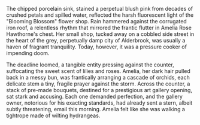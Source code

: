 The chipped porcelain sink, stained a perpetual blush pink from decades of crushed petals and spilled water, reflected the harsh fluorescent light of the "Blooming Blossom" flower shop.  Rain hammered against the corrugated iron roof, a relentless rhythm that mirrored the frantic flutter in Amelia Rose Hawthorne's chest.  Her small shop, tucked away on a cobbled side street in the heart of the grey, perpetually damp city of Alderbrook, was usually a haven of fragrant tranquility.  Today, however, it was a pressure cooker of impending doom.


The deadline loomed, a tangible entity pressing against the counter, suffocating the sweet scent of lilies and roses.  Amelia, her dark hair pulled back in a messy bun, was frantically arranging a cascade of orchids, each delicate stem a tiny, fragile prayer against the storm.  Across the counter, a stack of pre-made bouquets, destined for a prestigious art gallery opening, sat stark and accusing.  Each one demanded perfection, and the gallery owner, notorious for his exacting standards, had already sent a stern, albeit subtly threatening, email this morning. Amelia felt like she was walking a tightrope made of wilting hydrangeas.
